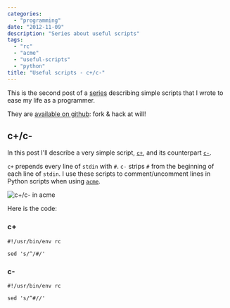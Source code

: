 ```yaml
---
categories:
  - "programming"
date: "2012-11-09"
description: "Series about useful scripts"
tags:
  - "rc"
  - "acme"
  - "useful-scripts"
  - "python"
title: "Useful scripts - c+/c-"
---
```


This is the second post of a [series][1] describing simple scripts that I wrote
to ease my life as a programmer.

They are [available on github][3]: fork & hack at will!

## c+/c-

In this post I'll describe a very simple script, [`c+`][4], and its counterpart
[`c-`][5].

`c+` prepends every line of `stdin` with `#`. `c-` strips `#` from the
beginning of each line of `stdin`. I use these scripts to comment/uncomment
lines in Python scripts when using [`acme`][2].

![c+/c- in acme][7]

Here is the code:

### c+

    #!/usr/bin/env rc

    sed 's/^/#/'

### c-

    #!/usr/bin/env rc

    sed 's/^#//'

 [1]: /blog/tag/useful-scripts/
 [2]: http://acme.cat-v.org/
 [3]: https://github.com/lbolla/cmd
 [4]: https://github.com/lbolla/cmd/blob/master/c%2B
 [5]: https://github.com/lbolla/cmd/blob/master/c-
 [7]: /blog/img/cc_acme.png

